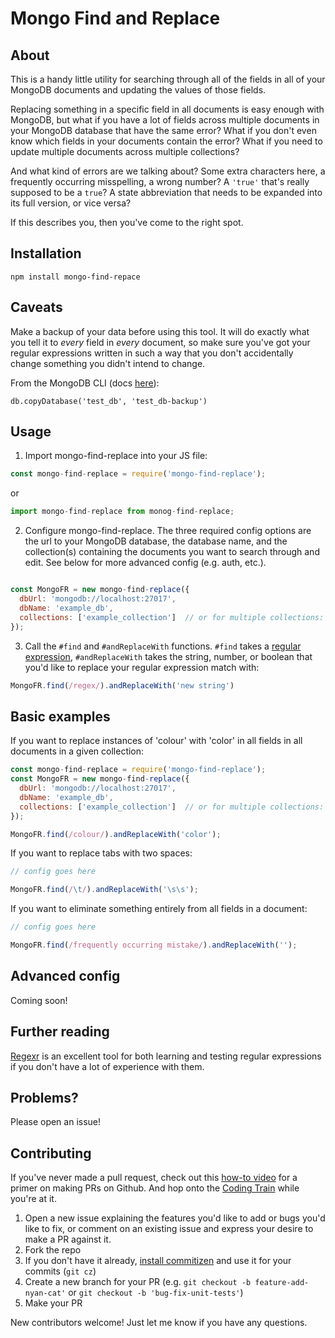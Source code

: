 # Mongo Find and Replace

## About

This is a handy little utility for searching through all of the fields in all of your MongoDB documents and updating the values of those fields.

Replacing something in a specific field in all documents is easy enough with MongoDB, but what if you have a lot of fields across multiple documents in your MongoDB database that have the same error? What if you don't even know which fields in your documents contain the error? What if you need to update multiple documents across multiple collections? 

And what kind of errors are we talking about? Some extra characters here, a frequently occurring misspelling, a wrong number? A `'true'` that's really supposed to be a `true`? A state abbreviation that needs to be expanded into its full version, or vice versa? 

If this describes you, then you've come to the right spot. 


## Installation
`npm install mongo-find-repace`

## Caveats
Make a backup of your data before using this tool. It will do exactly what you tell it to *every* field in *every* document, so make sure you've got your regular expressions written in such a way that you don't accidentally change something you didn't intend to change.

From the MongoDB CLI (docs [here](https://docs.mongodb.com/manual/reference/method/db.copyDatabase/)): 

```
db.copyDatabase('test_db', 'test_db-backup')
``` 

## Usage

1) Import mongo-find-replace into your JS file: 

```javascript
const mongo-find-replace = require('mongo-find-replace');
```

or

```javascript
import mongo-find-replace from monog-find-replace;
```

2) Configure mongo-find-replace. The three required config options are the url to your MongoDB database, the database name, and the collection(s) containing the documents you want to search through and edit. See below for more advanced config (e.g. auth, etc.).

```javascript 

const MongoFR = new mongo-find-replace({
  dbUrl: 'mongodb://localhost:27017',
  dbName: 'example_db',
  collections: ['example_collection']  // or for multiple collections: ['coll1, coll2', ...]
});

```

3) Call the `#find` and `#andReplaceWith` functions. `#find` takes a [regular expression](https://developer.mozilla.org/en-US/docs/Web/JavaScript/Guide/Regular_Expressions), `#andReplaceWith` takes the string, number, or boolean that you'd like to replace your regular expression match with: 

```javascript
MongoFR.find(/regex/).andReplaceWith('new string')
```


## Basic examples

If you want to replace instances of 'colour' with 'color' in all fields in all documents in a given collection: 

```javascript
const mongo-find-replace = require('mongo-find-replace');
const MongoFR = new mongo-find-replace({
  dbUrl: 'mongodb://localhost:27017',
  dbName: 'example_db',
  collections: ['example_collection']  // or for multiple collections: ['coll1, coll2', ...]
});

MongoFR.find(/colour/).andReplaceWith('color');
``` 

If you want to replace tabs with two spaces: 

```javascript
// config goes here

MongoFR.find(/\t/).andReplaceWith('\s\s');
``` 

If you want to eliminate something entirely from all fields in a document:

```javascript
// config goes here

MongoFR.find(/frequently occurring mistake/).andReplaceWith('');
``` 

## Advanced config

Coming soon!

## Further reading

[Regexr](https://regexr.com/) is an excellent tool for both learning and testing regular expressions if you don't have a lot of experience with them. 

## Problems?

Please open an issue! 

## Contributing

If you've never made a pull request, check out this [how-to video](https://www.youtube.com/watch?v=_NrSWLQsDL4) for a primer on making PRs on Github. And hop onto the [Coding Train](https://www.youtube.com/channel/UCvjgXvBlbQiydffZU7m1_aw) while you're at it. 

1) Open a new issue explaining the features you'd like to add or bugs you'd like to fix, or comment on an existing issue and express your desire to make a PR against it. 
2) Fork the repo
3) If you don't have it already, [install commitizen](https://github.com/commitizen/cz-cli) and use it for your commits (`git cz`)
4) Create a new branch for your PR (e.g. `git checkout -b feature-add-nyan-cat'` or `git checkout -b 'bug-fix-unit-tests'`)
5) Make your PR

New contributors welcome! Just let me know if you have any questions. 
